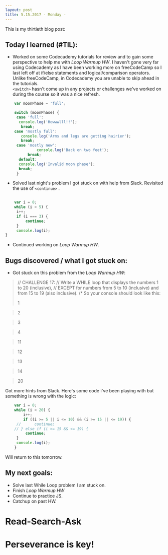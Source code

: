 ```yaml
---
layout: post
title: 5.15.2017 - Monday - 
---
```


This is my thirtieth blog post:


## Today I learned (#TIL):   

- Worked on some Codecademy tutorials for review and to gain some perspective to help me with _Loop Warmup HW_.  I haven't gone very far using Codecademy as I have been working more on freeCodeCamp so I last left off at if/else statements and logical/comparison operators.  Unlike freeCodeCamp, in Codecademy you are unable to skip ahead in the tutorials.  
`<switch>` hasn't come up in any projects or challenges we've worked on during the course so it was a nice refresh.  

```javascript
    var moonPhase = 'full';

    switch (moonPhase) {
     case 'full':
      console.log('Howwwlll!!');
       break;
    case 'mostly full':
       console.log('Arms and legs are getting hairier');
       break;
     case 'mostly new':
              console.log('Back on two feet');
          break;
      default:
      console.log('Invalid moon phase');
      break;
     }
```

- Solved last night's problem I got stuck on with help from Slack.  Revisited the use of `<continue>` .  

```javascript
  
    var i = 0;
    while (i < 5) {
     i++;
     if (i === 3) {
         continue;
     }
     console.log(i);
}
```

- Continued working on _Loop Warmup HW_.  



## Bugs discovered / what I got stuck on:

- Got stuck on this problem from the _Loop Warmup HW_:

>// CHALLENGE 17:
>// Write a WHILE loop that displays the numbers 1 to 20 (inclusive),
>// EXCEPT for numbers from 5 to 10 (inclusive) and from 15 to 19 (also inclusive).
>/* So your console should look like this:
>
>1 

>2

>3

>4 

>11

>12 

>13

>14

>20

Got more hints from Slack.  Here's some code I've been playing with but something is wrong with the logic:

```javascript
    var i = 0;
    while (i < 20) {
        i++;
        if ((i >= 5 || i <= 10) && (i >= 15 || <= 19)) {
     //      continue;
    // } else if (i >= 15 && <= 19) {
         continue;
     }
     console.log(i);
    }
```

Will return to this tomorrow.

## My next goals:

- Solve last While Loop problem I am stuck on. 
- Finish _Loop Warmup HW_
- Continue to practice JS.  
- Catchup on past HW.

# Read-Search-Ask

# Perseverance is key!







